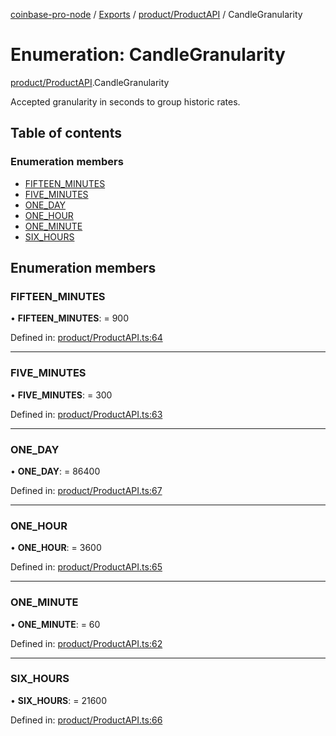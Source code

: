 [coinbase-pro-node](../README.md) / [Exports](../modules.md) / [product/ProductAPI](../modules/product_productapi.md) / CandleGranularity

# Enumeration: CandleGranularity

[product/ProductAPI](../modules/product_productapi.md).CandleGranularity

Accepted granularity in seconds to group historic rates.

## Table of contents

### Enumeration members

- [FIFTEEN_MINUTES](product_productapi.candlegranularity.md#fifteen_minutes)
- [FIVE_MINUTES](product_productapi.candlegranularity.md#five_minutes)
- [ONE_DAY](product_productapi.candlegranularity.md#one_day)
- [ONE_HOUR](product_productapi.candlegranularity.md#one_hour)
- [ONE_MINUTE](product_productapi.candlegranularity.md#one_minute)
- [SIX_HOURS](product_productapi.candlegranularity.md#six_hours)

## Enumeration members

### FIFTEEN_MINUTES

• **FIFTEEN_MINUTES**: = 900

Defined in: [product/ProductAPI.ts:64](https://github.com/bennycode/coinbase-pro-node/blob/3a89239/src/product/ProductAPI.ts#L64)

---

### FIVE_MINUTES

• **FIVE_MINUTES**: = 300

Defined in: [product/ProductAPI.ts:63](https://github.com/bennycode/coinbase-pro-node/blob/3a89239/src/product/ProductAPI.ts#L63)

---

### ONE_DAY

• **ONE_DAY**: = 86400

Defined in: [product/ProductAPI.ts:67](https://github.com/bennycode/coinbase-pro-node/blob/3a89239/src/product/ProductAPI.ts#L67)

---

### ONE_HOUR

• **ONE_HOUR**: = 3600

Defined in: [product/ProductAPI.ts:65](https://github.com/bennycode/coinbase-pro-node/blob/3a89239/src/product/ProductAPI.ts#L65)

---

### ONE_MINUTE

• **ONE_MINUTE**: = 60

Defined in: [product/ProductAPI.ts:62](https://github.com/bennycode/coinbase-pro-node/blob/3a89239/src/product/ProductAPI.ts#L62)

---

### SIX_HOURS

• **SIX_HOURS**: = 21600

Defined in: [product/ProductAPI.ts:66](https://github.com/bennycode/coinbase-pro-node/blob/3a89239/src/product/ProductAPI.ts#L66)
